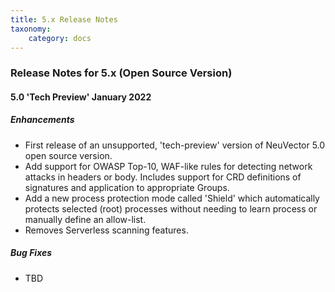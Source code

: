 ```yaml
---
title: 5.x Release Notes
taxonomy:
    category: docs
---
```



### Release Notes for 5.x (Open Source Version)

#### 5.0 'Tech Preview' January 2022
##### Enhancements
+ First release of an unsupported, 'tech-preview' version of NeuVector 5.0 open source version.
+ Add support for OWASP Top-10, WAF-like rules for detecting network attacks in headers or body. Includes support for CRD definitions of signatures and application to appropriate Groups.
+ Add a new process protection mode called 'Shield' which automatically protects selected (root) processes without needing to learn process or manually define an allow-list.
+ Removes Serverless scanning features.

##### Bug Fixes
+ TBD

